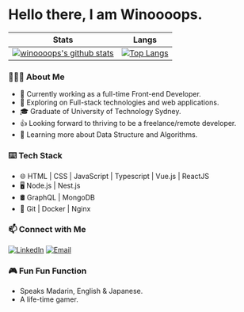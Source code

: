 # Hello there, I am Winoooops. 

<!--
**winoooops/winoooops** is a ✨ _special_ ✨ repository because its `README.md` (this file) appears on your GitHub profile.

Here are some ideas to get you started:

- 🔭 I’m currently working on ...
- 🌱 I’m currently learning ...
- 👯 I’m looking to collaborate on ...
- 🤔 I’m looking for help with ...
- 💬 Ask me about ...
- 📫 How to reach me: ...
- 😄 Pronouns: ...
- ⚡ Fun fact: ...
-->
Stats             |  Langs
:-------------------------:|:-------------------------:
[![winoooops's github stats](https://github-readme-stats.vercel.app/api?username=winoooops&theme=gruvbox&show_icons=true&count_private=true&hide=,issues,contribs)](https://github.com/mango-lzp/github-readme-stats) | [![Top Langs](https://github-readme-stats.vercel.app/api/top-langs/?username=winoooops&hide=c++&layout=compact)](https://github.com/winoooops)

### 👨🏻‍💻 About Me
- 🔭 Currently working as a full-time Front-end Developer. 
- 🤔 Exploring on Full-stack technologies and web applications. 
- 🎓 Graduate of University of Technology Sydney.
- 👍 Looking forward to thriving to be a freelance/remote developer.  
- 🌱 Learning more about Data Structure and Algorithms.

### ⌨️ Tech Stack
- 🌐 HTML | CSS | JavaScript | Typescript | Vue.js | ReactJS
- 🖥 Node.js | Nest.js
- 🛢 GraphQL | MongoDB 
- 🔧 Git | Docker | Nginx


<!-- ### Active Project
Stats             |  Langs
:-------------------------:|:-------------------------:
![ReadMe Card](https://github-readme-stats.vercel.app/api/pin/?username=winoooops&repo=gql-project) | 
![ReadMe Card](https://github-readme-stats.vercel.app/api/pin/?username=winoooops&repo=vue-easy-template) -->
### 📫 Connect with Me 
<a href="https://www.linkedin.cn/injobs/in/wei-wang-cspractitioner"><img alt="LinkedIn" src="https://img.shields.io/badge/LinkedIn-Wei%20Wang-blue?style=flat-square&logo=linkedin"></a>
<a href="mailto:w.wang4869@gmail.com"><img alt="Email" src="https://img.shields.io/badge/Email-w.wang4869@gmail.com-blue?style=flat-square&logo=gmail"></a>
### 🎮 Fun Fun Function
- Speaks Madarin, English & Japanese. 
- A life-time gamer.
